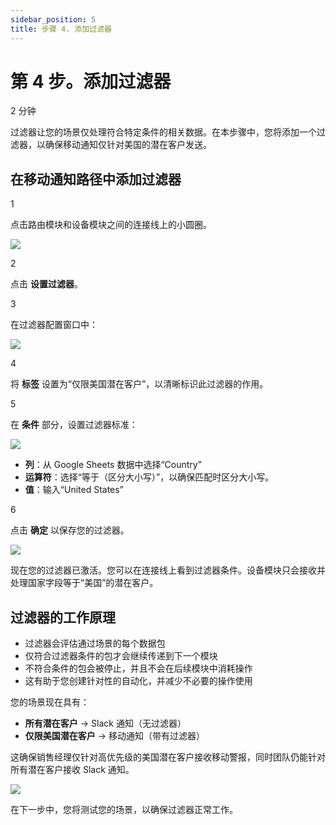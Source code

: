 ```yaml
---
sidebar_position: 5
title: 步骤 4. 添加过滤器
---
```


# 第 4 步。添加过滤器

2 分钟

过滤器让您的场景仅处理符合特定条件的相关数据。在本步骤中，您将添加一个过滤器，以确保移动通知仅针对美国的潜在客户发送。

## 在移动通知路径中添加过滤器

1

点击路由模块和设备模块之间的连接线上的小圆圈。

![](/img/get-started/image_109_f6459197.png)

2

点击 **设置过滤器**。

3

在过滤器配置窗口中：

![](/img/get-started/image_064_82c30fc1.png?format=webp)

4

将 **标签** 设置为“仅限美国潜在客户”，以清晰标识此过滤器的作用。

5

在 **条件** 部分，设置过滤器标准：

![](/img/get-started/image_020_9c0d6e3a.png)

- **列**：从 Google Sheets 数据中选择“Country”
- **运算符**：选择“等于（区分大小写）”，以确保匹配时区分大小写。
- **值**：输入“United States”

6

点击 **确定** 以保存您的过滤器。

![](/img/get-started/image_010_fde5b6d0.png?format=webp)

现在您的过滤器已激活。您可以在连接线上看到过滤器条件。设备模块只会接收并处理国家字段等于“美国”的潜在客户。

## 过滤器的工作原理

- 过滤器会评估通过场景的每个数据包
- 仅符合过滤器条件的包才会继续传递到下一个模块
- 不符合条件的包会被停止，并且不会在后续模块中消耗操作
- 这有助于您创建针对性的自动化，并减少不必要的操作使用

您的场景现在具有：

- **所有潜在客户** → Slack 通知（无过滤器）
- **仅限美国潜在客户** → 移动通知（带有过滤器）

这确保销售经理仅针对高优先级的美国潜在客户接收移动警报，同时团队仍能针对所有潜在客户接收 Slack 通知。

![](/img/get-started/image_037_50a5e1cc.png?format=webp)

在下一步中，您将测试您的场景，以确保过滤器正常工作。
